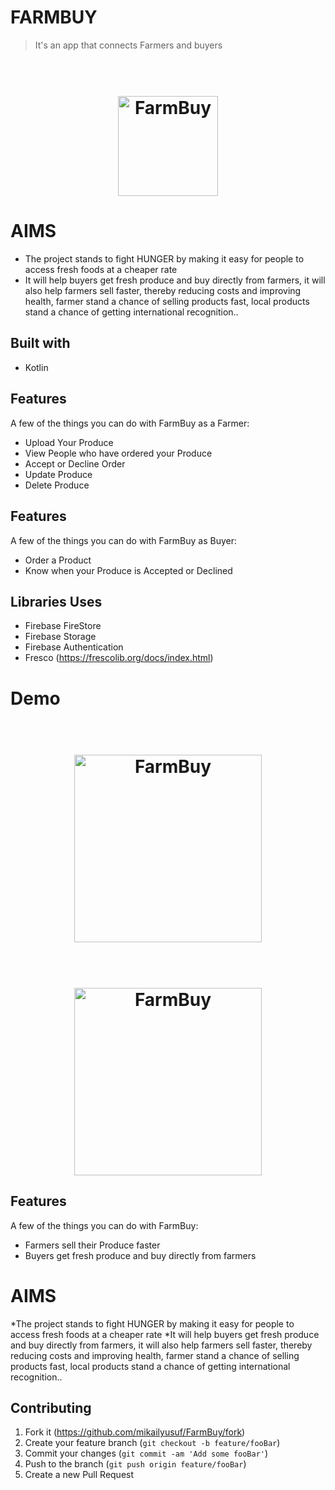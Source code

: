 # FARMBUY

> It's an app that connects Farmers and buyers

<h1 align="center">
  <br>
  <img src="https://firebasestorage.googleapis.com/v0/b/farmbuy-d4e3c.appspot.com/o/profile_images%2Fapp_logo-playstore.png?alt=media&token=8dd0d0ed-59c8-4bad-a865-ad5252496427" alt="FarmBuy" width="160">
</h1>



# AIMS
* The project stands to fight HUNGER by making it easy for people to access fresh foods at a cheaper rate
* It will help buyers get fresh produce and buy directly from farmers, it will also help farmers sell faster, 
    thereby reducing costs and improving health, farmer stand a chance of selling products fast, 
    local products stand a chance of getting international recognition..
    

## Built with
- Kotlin

## Features

A few of the things you can do with FarmBuy as a Farmer:
* Upload Your Produce
* View People who have ordered your Produce
* Accept or Decline Order
* Update Produce
* Delete  Produce

## Features

A few of the things you can do with FarmBuy as  Buyer:
* Order a Product
* Know when your Produce is Accepted or Declined

## Libraries Uses

* Firebase FireStore
* Firebase Storage
* Firebase Authentication
* Fresco (<https://frescolib.org/docs/index.html>)

# Demo

<h1 align="center">
  <br>
  <img src="https://firebasestorage.googleapis.com/v0/b/farmbuy-d4e3c.appspot.com/o/profile_images%2Fbuyer.gif?alt=media&token=807e6f4e-8d04-4a9b-a853-259414f8eb2f" alt="FarmBuy" width="300">
</h1>

<h1 align="center">
  <br>
  <img src="https://firebasestorage.googleapis.com/v0/b/farmbuy-d4e3c.appspot.com/o/profile_images%2Ffarmer.gif?alt=media&token=10e71f58-9a88-4af8-848f-2cf593fd1717" alt="FarmBuy" width="300">
</h1>



## Features

A few of the things you can do with FarmBuy:
* Farmers sell their Produce faster
* Buyers get fresh produce and buy directly from farmers


# AIMS
   *The project stands to fight HUNGER by making it easy for people to access fresh foods at a cheaper rate
   *It will help buyers get fresh produce and buy directly from farmers, it will also help farmers sell faster, 
    thereby reducing costs and improving health, farmer stand a chance of selling products fast, 
    local products stand a chance of getting international recognition..



## Contributing

1. Fork it (https://github.com/mikailyusuf/FarmBuy/fork)
2. Create your feature branch (`git checkout -b feature/fooBar`)
3. Commit your changes (`git commit -am 'Add some fooBar'`)
4. Push to the branch (`git push origin feature/fooBar`)
5. Create a new Pull Request
